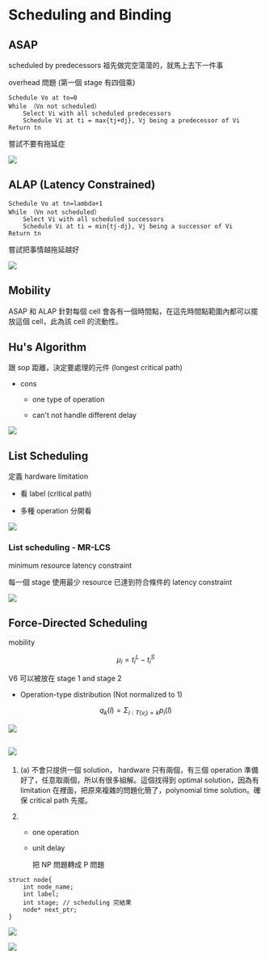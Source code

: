 # Scheduling and Binding

## ASAP

scheduled by predecessors 祖先做完空蕩蕩的，就馬上去下一件事

overhead 問題 (第一個 stage 有四個乘)

```
Schedule Vo at to=0
While （Vn not scheduled）
    Select Vi with all scheduled predecessors 
    Schedule Vi at ti = max{tj+dj}, Vj being a predecessor of Vi
Return tn
```

嘗試不要有拖延症

![](img/2024-06-06-00-36-56-image.png)

## ALAP (Latency  Constrained)

```
Schedule Vo at tn=lambda+1
While （Vn not scheduled）
    Select Vi with all scheduled successors 
    Schedule Vi at ti = min{tj-dj}, Vj being a successor of Vi
Return tn
```

嘗試把事情越拖延越好

![](img/2024-06-06-00-41-12-image.png)

## Mobility

ASAP 和 ALAP 針對每個 cell 會各有一個時間點，在這先時間點範圍內都可以擺放這個 cell，此為該 cell 的流動性。

## Hu's Algorithm

跟 sop 距離，決定要處理的元件 (longest critical path) 

- cons
  
  - one type of operation
  
  - can't not handle different delay

![](img/2024-06-06-00-59-09-image.png)

## List Scheduling

定義 hardware limitation

- 看 label (critical path)

- 多種 operation 分開看

![](img/2024-06-06-00-59-29-image.png)

### List scheduling - MR-LCS

minimum resource latency constraint

每一個 stage 使用最少 resource 已達到符合條件的 latency constraint

![](img/2024-06-06-01-01-58-image.png)

## Force-Directed Scheduling

mobility

$$
\mu_i = t_i^L-t_i^S
$$

V6 可以被放在 stage 1 and stage 2

- Operation-type distribution (Not normalized to 1)

$$
q_k(l)=\Sigma_{i:T(v_i)=k}p_i(l)
$$

![](img/2024-06-06-11-47-16-image.png)

## ![](img/2024-06-06-12-41-38-image.png)

1. (a) 不會只提供一個 solution， hardware 只有兩個，有三個 operation 準備好了，任意取兩個，所以有很多組解。這個找得到 optimal solution，因為有 limitation 在裡面，把原來複雜的問題化簡了，polynomial time solution。確保 critical path 先擺。

2. - one operation
   
   - unit delay
     
     把 NP 問題轉成 P 問題

```
struct node{
    int node_name;
    int label;
    int stage; // scheduling 完結果
    node* next_ptr;
}
```

![](img/9db9491b7828a471fd778be96faeede7fc48df86.jpeg)

![](img/39b3e22d699771ef2c0cc7052812c703fbfceea0.jpeg)
